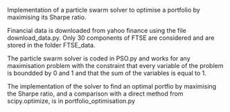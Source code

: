 Implementation of a particle swarm solver to optimise a portfolio by maximising its Sharpe ratio.

Financial data is downloaded from yahoo finance using the file download_data.py. Only 30 components of FTSE are considered and are stored in the folder FTSE_data.

The particle swarm solver is coded in PSO.py and works for any maximisation problem with the constraint that every variable of the problem is boundded by 0 and 1 and that the sum of the variables is equal to 1.

The implementation of the solver to find an optimal portfio by maximising the Sharpe ratio,  and a comparison with a direct method from scipy.optimize, is in portfolio_optimisation.py  
